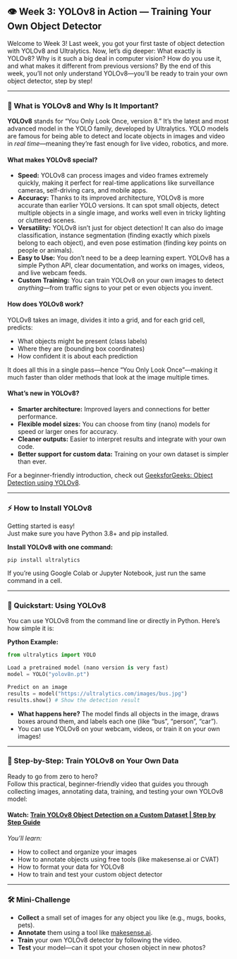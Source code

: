 ## 👁️ Week 3: YOLOv8 in Action — Training Your Own Object Detector

Welcome to Week 3! Last week, you got your first taste of object detection with YOLOv8 and Ultralytics. Now, let’s dig deeper: What exactly is YOLOv8? Why is it such a big deal in computer vision? How do you use it, and what makes it different from previous versions? By the end of this week, you’ll not only understand YOLOv8—you’ll be ready to train your own object detector, step by step!

---

### 🚦 What is YOLOv8 and Why Is It Important?

**YOLOv8** stands for “You Only Look Once, version 8.” It’s the latest and most advanced model in the YOLO family, developed by Ultralytics. YOLO models are famous for being able to detect and locate objects in images and video in *real time*—meaning they’re fast enough for live video, robotics, and more.

#### What makes YOLOv8 special?
- **Speed:** YOLOv8 can process images and video frames extremely quickly, making it perfect for real-time applications like surveillance cameras, self-driving cars, and mobile apps.
- **Accuracy:** Thanks to its improved architecture, YOLOv8 is more accurate than earlier YOLO versions. It can spot small objects, detect multiple objects in a single image, and works well even in tricky lighting or cluttered scenes.
- **Versatility:** YOLOv8 isn’t just for object detection! It can also do image classification, instance segmentation (finding exactly which pixels belong to each object), and even pose estimation (finding key points on people or animals).
- **Easy to Use:** You don’t need to be a deep learning expert. YOLOv8 has a simple Python API, clear documentation, and works on images, videos, and live webcam feeds.
- **Custom Training:** You can train YOLOv8 on your own images to detect *anything*—from traffic signs to your pet or even objects you invent.

#### How does YOLOv8 work?
YOLOv8 takes an image, divides it into a grid, and for each grid cell, predicts:
- What objects might be present (class labels)
- Where they are (bounding box coordinates)
- How confident it is about each prediction

It does all this in a single pass—hence “You Only Look Once”—making it much faster than older methods that look at the image multiple times.

#### What’s new in YOLOv8?
- **Smarter architecture:** Improved layers and connections for better performance.
- **Flexible model sizes:** You can choose from tiny (nano) models for speed or larger ones for accuracy.
- **Cleaner outputs:** Easier to interpret results and integrate with your own code.
- **Better support for custom data:** Training on your own dataset is simpler than ever.

For a beginner-friendly introduction, check out [GeeksforGeeks: Object Detection using YOLOv8](https://www.geeksforgeeks.org/machine-learning/object-detection-using-yolov8/).

---

### ⚡ How to Install YOLOv8

Getting started is easy!  
Just make sure you have Python 3.8+ and pip installed.

**Install YOLOv8 with one command:**

`pip install ultralytics`

If you’re using Google Colab or Jupyter Notebook, just run the same command in a cell.

---

### 🏁 Quickstart: Using YOLOv8

You can use YOLOv8 from the command line or directly in Python. Here’s how simple it is:

**Python Example:**

```python
from ultralytics import YOLO

Load a pretrained model (nano version is very fast)
model = YOLO("yolov8n.pt")

Predict on an image
results = model("https://ultralytics.com/images/bus.jpg")
results.show() # Show the detection result
```

- **What happens here?** The model finds all objects in the image, draws boxes around them, and labels each one (like “bus”, “person”, “car”).
- You can use YOLOv8 on your webcam, videos, or train it on your own images!

---

### 🎥 Step-by-Step: Train YOLOv8 on Your Own Data

Ready to go from zero to hero?  
Follow this practical, beginner-friendly video that guides you through collecting images, annotating data, training, and testing your own YOLOv8 model:

#### **Watch: [Train YOLOv8 Object Detection on a Custom Dataset | Step by Step Guide](https://youtu.be/m9fH9OWn8YM?si=HS4pV17HGSPnv_oK)**
*You’ll learn:*
- How to collect and organize your images
- How to annotate objects using free tools (like makesense.ai or CVAT)
- How to format your data for YOLOv8
- How to train and test your custom object detector

---

### 🛠️ Mini-Challenge

- **Collect** a small set of images for any object you like (e.g., mugs, books, pets).
- **Annotate** them using a tool like [makesense.ai](https://www.makesense.ai/).
- **Train** your own YOLOv8 detector by following the video.
- **Test** your model—can it spot your chosen object in new photos?

